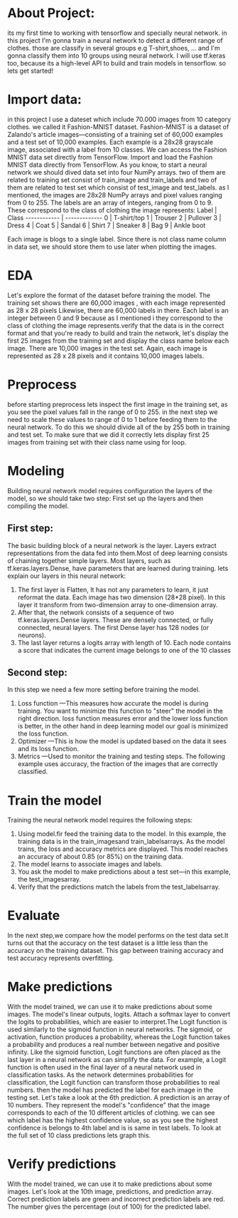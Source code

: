# About Project:
its my first time to working with tensorflow and specially neural network. in this project  I'm gonna train a neural network to detect a different range of clothes. those are classify in several groups e.g T-shirt,shoes, ... and I'm gonna classify them into 10 groups using neural network. I will use tf.keras too, because its a high-level API to build and train models in tensorflow.
so lets get started!
# Import data:
in this project I use a dateset which include 70.000 images from 10 category clothes. we called it Fashion-MNIST dataset. Fashion-MNIST is a dataset of Zalando's article images—consisting of a training set of 60,000 examples and a test set of 10,000 examples. Each example is a 28x28 grayscale image, associated with a label from 10 classes. We can access the Fashion MNIST data set directly from TensorFlow. Import and load the Fashion MNIST data directly from TensorFlow.
As you know, to start a neural network  we should dived data set into four NumPy arrays. two of them are related to training set consist of train_image and train_labels and two of them are related to test set which consist of test_image and test_labels. 
as I mentioned, the images are 28x28 NumPy arrays and pixel values ranging from 0 to 255. The labels are an array of integers, ranging from 0 to 9. These correspond to the class of clothing the image represents:
Label | Class
------------ | -------------
0 | T-shirt/top
1 | Trouser
2 | Pullover
3 | Dress
4 | Coat
5 | Sandal
6 | Shirt
7 | Sneaker
8 | Bag
9 | Ankle boot


Each image is blogs to a single label. Since there is not class name column in data set, we should store them to use later when plotting the images.

# EDA
Let's explore the format of the dataset before training the model. The training set shows there are 60,000 images , with each image represented as 28 x 28 pixels Likewise, there are 60,000 labels in there. Each label is an integer between 0 and 9 because as I mentioned i they correspond to the class of clothing the image represents.verify that the data is in the correct format and that you're ready to build and train the network, let's display the first 25 images from the training set and display the class name below each image.
There are 10,000 images in the test set. Again, each image is represented as 28 x 28 pixels and it contains 10,000 images labels.

# Preprocess
before starting preprocess lets inspect the first image in the training set, as you see the pixel values  fall in the range of 0 to 255.
in the next step we need to scale these values to range of 0 to 1 before feeding them to the neural network. To do this we should divide all of the by 255 both in training and test set.
To make sure that we did it correctly lets display first 25 images from training set  with their class name using for loop.

# Modeling
Building neural network model requires configuration the layers of the model, so we should take two step: First  set up the layers and then compiling the model.
## First step:
The basic building block of a neural network is the layer. Layers extract representations from the data fed into them.Most of deep learning consists of chaining together simple layers. Most layers, such as tf.keras.layers.Dense, have parameters that are learned during training. lets explain our layers in this neural network:
1. The first layer is Flatten, It has not any parameters to learn, it just reformat the data. Each image has two dimension (28*28 pixel). In this layer it transform from two-dimension array to one-dimension array.
2. After that, the network consists of a sequence of two tf.keras.layers.Dense layers. These are densely connected, or fully connected, neural layers. The first Dense layer has 128 nodes (or neurons). 
3. The last layer returns a logits array with length of 10. Each node contains a score that indicates the current image belongs to one of the 10 classes
## Second step:
In this step we need a few more setting before training the model.
1. Loss function —This measures how accurate the model is during training. You want to minimize this function to "steer" the model in the right direction. loss function measures error and the lower loss function is better, in the other hand in deep learning model our goal is minimized the loss function.
2. Optimizer —This is how the model is updated based on the data it sees and its loss function.
3. Metrics —Used to monitor the training and testing steps. The following example uses accuracy, the fraction of the images that are correctly classified.


# Train the model
Training the neural network model requires the following steps:
1. Using model.fir feed the training data to the model. In this example, the training data is in the train_imagesand train_labelsarrays. As the model trains, the loss and accuracy metrics are displayed. This model reaches an accuracy of about 0.85 (or 85%) on the training data.
2. The model learns to associate images and labels.
3. You ask the model to make predictions about a test set—in this example, the test_imagesarray.
4. Verify that the predictions match the labels from the test_labelsarray.


# Evaluate
In the next step,we compare how the model performs on the test data set.It turns out that the accuracy on the test dataset is a little less than the accuracy on the training dataset. This gap between training accuracy and test accuracy represents overfitting.


# Make predictions
With the model trained, we can use it to make predictions about some images. The model's linear outputs, logits. Attach a softmax layer to convert the logits to probabilities, which are easier to interpret.The Logit function is used similarly to the sigmoid function in neural networks. The sigmoid, or activation, function produces a probability, whereas the Logit function takes a probability and produces a real number between negative and positive infinity. Like the sigmoid function, Logit functions are often placed as the last layer in a neural network as can simplify the data. For example, a Logit function is often used in the final layer of a neural network used in classification tasks. As the network determines probabilities for classification, the Logit function can transform those probabilities to real numbers. 
then  the model has predicted the label for each image in the testing set. Let's take a look at the 6th prediction.
A prediction is an array of 10 numbers. They represent the model's "confidence" that the image corresponds to each of the 10 different articles of clothing. we can see which label has the highest confidence value, so as you see the highest confidence is belongs to 4th label and is is same in test labels.
To look at the full set of 10 class predictions lets graph this.


# Verify predictions

With the model trained, we can use it to make predictions about some images. Let's look at the 10th image, predictions, and prediction array. Correct prediction labels are green and incorrect prediction labels are red. The number gives the percentage (out of 100) for the predicted label.